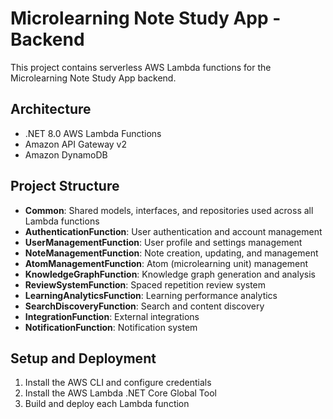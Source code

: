 # Microlearning Note Study App - Backend

This project contains serverless AWS Lambda functions for the Microlearning Note Study App backend.

## Architecture
- .NET 8.0 AWS Lambda Functions
- Amazon API Gateway v2
- Amazon DynamoDB

## Project Structure
- **Common**: Shared models, interfaces, and repositories used across all Lambda functions
- **AuthenticationFunction**: User authentication and account management
- **UserManagementFunction**: User profile and settings management
- **NoteManagementFunction**: Note creation, updating, and management
- **AtomManagementFunction**: Atom (microlearning unit) management
- **KnowledgeGraphFunction**: Knowledge graph generation and analysis
- **ReviewSystemFunction**: Spaced repetition review system
- **LearningAnalyticsFunction**: Learning performance analytics
- **SearchDiscoveryFunction**: Search and content discovery
- **IntegrationFunction**: External integrations
- **NotificationFunction**: Notification system

## Setup and Deployment
1. Install the AWS CLI and configure credentials
2. Install the AWS Lambda .NET Core Global Tool
3. Build and deploy each Lambda function 